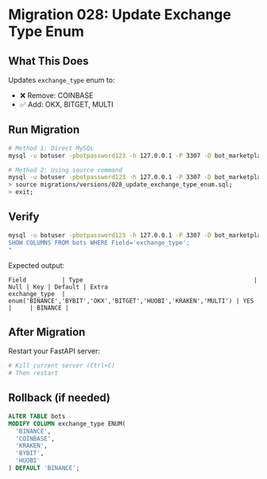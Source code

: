 # Migration 028: Update Exchange Type Enum

## What This Does
Updates `exchange_type` enum to:
- ❌ Remove: COINBASE
- ✅ Add: OKX, BITGET, MULTI

## Run Migration

```bash
# Method 1: Direct MySQL
mysql -u botuser -pbotpassword123 -h 127.0.0.1 -P 3307 -D bot_marketplace < migrations/versions/028_update_exchange_type_enum.sql

# Method 2: Using source command
mysql -u botuser -pbotpassword123 -h 127.0.0.1 -P 3307 -D bot_marketplace
> source migrations/versions/028_update_exchange_type_enum.sql;
> exit;
```

## Verify

```bash
mysql -u botuser -pbotpassword123 -h 127.0.0.1 -P 3307 -D bot_marketplace -e "
SHOW COLUMNS FROM bots WHERE Field='exchange_type';
"
```

Expected output:
```
Field          | Type                                                | Null | Key | Default | Extra
exchange_type  | enum('BINANCE','BYBIT','OKX','BITGET','HUOBI','KRAKEN','MULTI') | YES  |     | BINANCE | 
```

## After Migration
Restart your FastAPI server:
```bash
# Kill current server (Ctrl+C)
# Then restart
```

## Rollback (if needed)
```sql
ALTER TABLE bots 
MODIFY COLUMN exchange_type ENUM(
  'BINANCE',
  'COINBASE',
  'KRAKEN',
  'BYBIT',
  'HUOBI'
) DEFAULT 'BINANCE';
```
